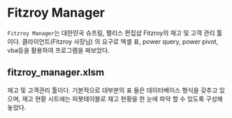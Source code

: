 # Fitzroy Manager

`Fitzroy Manager`는 대한민국 슈프림, 팰리스 편집샵 Fitzroy의 재고 및 고객 관리 툴이다. 클라이언트(Fitzroy 사장님) 의 요구로 엑셀 표, power query, power pivot, vba등을 활용하여 프로그램을 짜보았다.

## fitzroy_manager.xlsm

재고 및 고객관리 툴이다. 기본적으로 대부분의 표 들은 데이터베이스 형식을 갖추고 있으며, 재고 현황 시트에는 피봇테이블로 재고 현황을 한 눈에 파악 할 수 있도록 구성해 놓았다.
